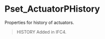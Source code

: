 # Pset_ActuatorPHistory

Properties for history of actuators.
<!-- end of short definition -->


> HISTORY Added in IFC4.
